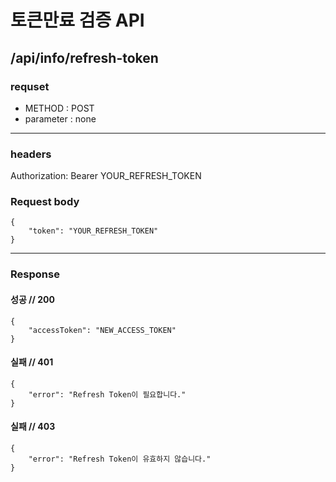 # 토큰만료 검증 API

## /api/info/refresh-token

### requset

- METHOD : POST
- parameter : none

---

### headers

Authorization: Bearer YOUR_REFRESH_TOKEN

### Request body

```
{
    "token": "YOUR_REFRESH_TOKEN"
}
```
---

### Response

#### 성공 // 200

```
{
    "accessToken": "NEW_ACCESS_TOKEN"
}

```

#### 실패 // 401

```
{
    "error": "Refresh Token이 필요합니다."
}
```

#### 실패 // 403

```
{
    "error": "Refresh Token이 유효하지 않습니다."
}
```

